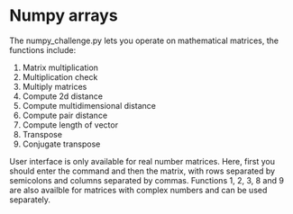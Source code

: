 Numpy arrays
=========
The numpy_challenge.py lets you operate on mathematical matrices, the functions include:
1. Matrix multiplication
2. Multiplication check
3. Multiply matrices
4. Compute 2d distance
5. Compute multidimensional distance
6. Compute pair distance
7. Compute length of vector
8. Transpose
9. Conjugate transpose

User interface is only available for real number matrices. Here, first you should enter the command and then the matrix, with rows separated by semicolons and columns separated by commas. Functions 1, 2, 3, 8 and 9 are also availble for matrices with complex numbers and can be used separately.

